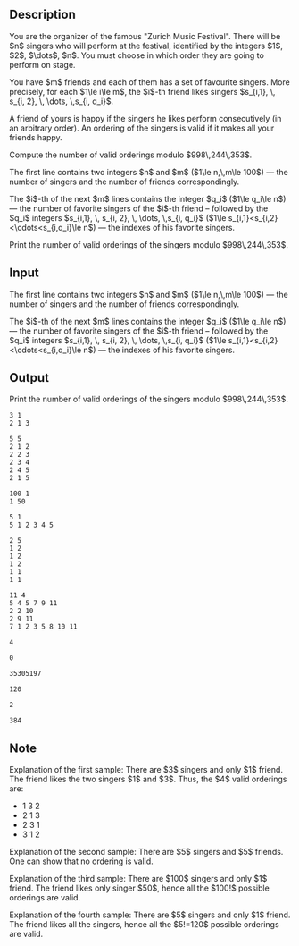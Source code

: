 ## Description

<div><p>You are the organizer of the famous "Zurich Music Festival". There will be $n$ singers who will perform at the festival, identified by the integers $1$, $2$, $\dots$, $n$. You must choose in which order they are going to perform on stage. </p><p>You have $m$ friends and each of them has a set of favourite singers. More precisely, for each $1\le i\le m$, the $i$-th friend likes singers $s_{i,1}, \, s_{i, 2}, \, \dots, \,s_{i, q_i}$.</p><p>A friend of yours is happy if the singers he likes perform consecutively (in an arbitrary order). An ordering of the singers is valid if it makes all your friends happy.</p><p>Compute the number of valid orderings modulo $998\,244\,353$.</p></div><div class="input-specification"><p>The first line contains two integers $n$ and $m$ ($1\le n,\,m\le 100$) — the number of singers and the number of friends correspondingly.</p><p>The $i$-th of the next $m$ lines contains the integer $q_i$ ($1\le q_i\le n$) — the number of favorite singers of the $i$-th friend – followed by the $q_i$ integers $s_{i,1}, \, s_{i, 2}, \, \dots, \,s_{i, q_i}$ ($1\le s_{i,1}&lt;s_{i,2}&lt;\cdots&lt;s_{i,q_i}\le n$) — the indexes of his favorite singers.</p></div><div class="output-specification"><p>Print the number of valid orderings of the singers modulo $998\,244\,353$.</p></div>

## Input

<p>The first line contains two integers $n$ and $m$ ($1\le n,\,m\le 100$) — the number of singers and the number of friends correspondingly.</p><p>The $i$-th of the next $m$ lines contains the integer $q_i$ ($1\le q_i\le n$) — the number of favorite singers of the $i$-th friend – followed by the $q_i$ integers $s_{i,1}, \, s_{i, 2}, \, \dots, \,s_{i, q_i}$ ($1\le s_{i,1}&lt;s_{i,2}&lt;\cdots&lt;s_{i,q_i}\le n$) — the indexes of his favorite singers.</p>

## Output

<p>Print the number of valid orderings of the singers modulo $998\,244\,353$.</p>





```input1
3 1
2 1 3
```




```input2
5 5
2 1 2
2 2 3
2 3 4
2 4 5
2 1 5
```




```input3
100 1
1 50
```




```input4
5 1
5 1 2 3 4 5
```




```input5
2 5
1 2
1 2
1 2
1 1
1 1
```




```input6
11 4
5 4 5 7 9 11
2 2 10
2 9 11
7 1 2 3 5 8 10 11
```




```output1
4
```




```output2
0
```




```output3
35305197
```




```output4
120
```




```output5
2
```




```output6
384
```



## Note

<p><span class="tex-font-style-bf">Explanation of the first sample:</span> There are $3$ singers and only $1$ friend. The friend likes the two singers $1$ and $3$. Thus, the $4$ valid orderings are: </p><ul> <li> <span class="tex-font-style-tt">1 3 2</span> </li><li> <span class="tex-font-style-tt">2 1 3</span> </li><li> <span class="tex-font-style-tt">2 3 1</span> </li><li> <span class="tex-font-style-tt">3 1 2</span> </li></ul><p><span class="tex-font-style-bf">Explanation of the second sample:</span> There are $5$ singers and $5$ friends. One can show that no ordering is valid.</p><p><span class="tex-font-style-bf">Explanation of the third sample:</span> There are $100$ singers and only $1$ friend. The friend likes only singer $50$, hence all the $100!$ possible orderings are valid.</p><p><span class="tex-font-style-bf">Explanation of the fourth sample:</span> There are $5$ singers and only $1$ friend. The friend likes all the singers, hence all the $5!=120$ possible orderings are valid.</p>
